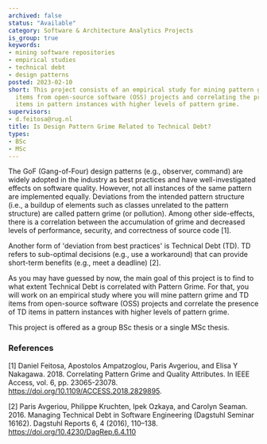 ```yaml
---
archived: false
status: "Available"
category: Software & Architecture Analytics Projects
is_group: true
keywords:
- mining software repositories
- empirical studies
- technical debt
- design patterns
posted: 2023-02-10
short: This project consists of an empirical study for mining pattern grime and TD
  items from open-source software (OSS) projects and correlating the presence of TD
  items in pattern instances with higher levels of pattern grime.
supervisors:
- d.feitosa@rug.nl
title: Is Design Pattern Grime Related to Technical Debt?
types:
- BSc
- MSc
---
```


The GoF (Gang-of-Four) design patterns (e.g., observer, command) are widely adopted in the industry as best practices and have well-investigated effects on software quality. However, not all instances of the same pattern are implemented equally. Deviations from the intended pattern structure (i.e., a buildup of elements such as classes unrelated to the pattern structure) are called pattern grime (or pollution). Among other side-effects, there is a correlation between the accumulation of grime and decreased levels of performance, security, and correctness of source code [1].

Another form of 'deviation from best practices' is Technical Debt (TD). TD refers to sub-optimal decisions (e.g., use a workaround) that can provide short-term benefits (e.g., meet a deadline) [2].

As you may have guessed by now, the main goal of this project is to find to what extent Technical Debt is correlated with Pattern Grime. For that, you will work on an empirical study where you will mine pattern grime and TD items from open-source software (OSS) projects and correlate the presence of TD items in pattern instances with higher levels of pattern grime.

This project is offered as a group BSc thesis or a single MSc thesis.

### References

[1] Daniel Feitosa, Apostolos Ampatzoglou, Paris Avgeriou, and Elisa Y Nakagawa. 2018. Correlating Pattern Grime and Quality Attributes. In IEEE Access, vol. 6, pp. 23065-23078. <https://doi.org/10.1109/ACCESS.2018.2829895>.

[2] Paris Avgeriou, Philippe Kruchten, Ipek Ozkaya, and Carolyn Seaman. 2016. Managing Technical Debt in Software Engineering (Dagstuhl Seminar 16162). Dagstuhl Reports 6, 4 (2016), 110–138. <https://doi.org/10.4230/DagRep.6.4.110>
